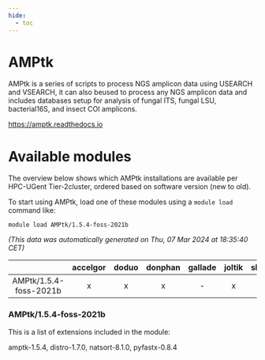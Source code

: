 ```yaml
---
hide:
  - toc
---
```


AMPtk
=====


AMPtk is a series of scripts to process NGS amplicon data using USEARCH and VSEARCH, it can also beused to process any NGS amplicon data and includes databases setup for analysis of fungal ITS, fungal LSU, bacterial16S, and insect COI amplicons.

https://amptk.readthedocs.io
# Available modules


The overview below shows which AMPtk installations are available per HPC-UGent Tier-2cluster, ordered based on software version (new to old).

To start using AMPtk, load one of these modules using a `module load` command like:

```shell
module load AMPtk/1.5.4-foss-2021b
```

*(This data was automatically generated on Thu, 07 Mar 2024 at 18:35:40 CET)*  

| |accelgor|doduo|donphan|gallade|joltik|skitty|
| :---: | :---: | :---: | :---: | :---: | :---: | :---: |
|AMPtk/1.5.4-foss-2021b|x|x|x|-|x|x|


### AMPtk/1.5.4-foss-2021b

This is a list of extensions included in the module:

amptk-1.5.4, distro-1.7.0, natsort-8.1.0, pyfastx-0.8.4